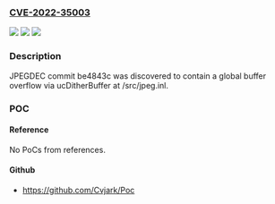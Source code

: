 ### [CVE-2022-35003](https://cve.mitre.org/cgi-bin/cvename.cgi?name=CVE-2022-35003)
![](https://img.shields.io/static/v1?label=Product&message=n%2Fa&color=blue)
![](https://img.shields.io/static/v1?label=Version&message=n%2Fa&color=blue)
![](https://img.shields.io/static/v1?label=Vulnerability&message=n%2Fa&color=brighgreen)

### Description

JPEGDEC commit be4843c was discovered to contain a global buffer overflow via ucDitherBuffer at /src/jpeg.inl.

### POC

#### Reference
No PoCs from references.

#### Github
- https://github.com/Cvjark/Poc


